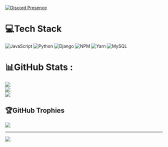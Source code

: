 [![Discord Presence](https://lanyard.cnrad.dev/api/786569661231005716)](https://discord.com/users/786569661231005716)



# 💻Tech Stack
![JavaScript](https://img.shields.io/badge/javascript-%23323330.svg?style=flat&logo=javascript&logoColor=%23F7DF1E) ![Python](https://img.shields.io/badge/python-3670A0?style=flat&logo=python&logoColor=ffdd54) ![Django](https://img.shields.io/badge/django-%23092E20.svg?style=flat&logo=django&logoColor=white) ![NPM](https://img.shields.io/badge/NPM-%23000000.svg?style=flat&logo=npm&logoColor=white) ![Yarn](https://img.shields.io/badge/yarn-%232C8EBB.svg?style=flat&logo=yarn&logoColor=white) ![MySQL](https://img.shields.io/badge/mysql-%2300f.svg?style=flat&logo=mysql&logoColor=white)
# 📊GitHub Stats :
![](https://github-readme-stats.vercel.app/api?username=petertuananh&theme=omni&hide_border=false&include_all_commits=true&count_private=false)<br/>
![](https://github-readme-streak-stats.herokuapp.com/?user=petertuananh&theme=omni&hide_border=false)<br/>
![](https://github-readme-stats.vercel.app/api/top-langs/?username=petertuananh&theme=omni&hide_border=false&include_all_commits=true&count_private=false&layout=compact)

## 🏆GitHub Trophies
![](https://github-trophies.vercel.app/?username=petertuananh&theme=onedark&no-frame=false&no-bg=false&margin-w=4)

---
[![](https://visitcount.itsvg.in/api?id=petertuananh&icon=0&color=8)](https://visitcount.itsvg.in)
